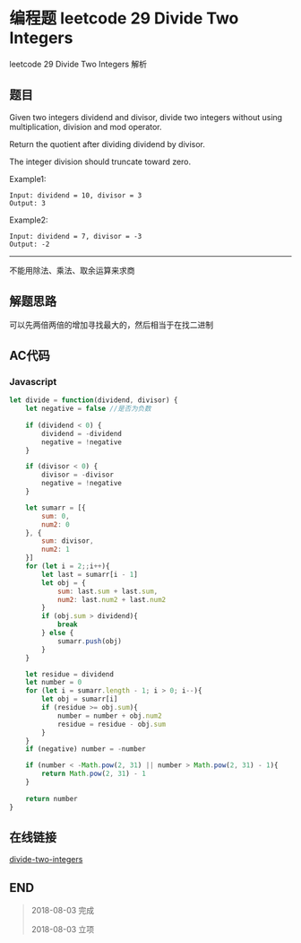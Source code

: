 # 编程题 leetcode 29 Divide Two Integers

leetcode 29 Divide Two Integers 解析

## 题目

Given two integers dividend and divisor, divide two integers without using multiplication, division and mod operator.

Return the quotient after dividing dividend by divisor.

The integer division should truncate toward zero.

Example1:
```
Input: dividend = 10, divisor = 3
Output: 3
```

Example2:
```
Input: dividend = 7, divisor = -3
Output: -2
```
----

不能用除法、乘法、取余运算来求商

## 解题思路

可以先两倍两倍的增加寻找最大的，然后相当于在找二进制

## AC代码

### Javascript

``` javascript
let divide = function(dividend, divisor) {
    let negative = false //是否为负数
    
    if (dividend < 0) {
        dividend = -dividend
        negative = !negative
    }

    if (divisor < 0) {
        divisor = -divisor
        negative = !negative
    }

    let sumarr = [{
        sum: 0,
        num2: 0
    }, {
        sum: divisor,
        num2: 1
    }]
    for (let i = 2;;i++){
        let last = sumarr[i - 1] 
        let obj = {
            sum: last.sum + last.sum,
            num2: last.num2 + last.num2
        }
        if (obj.sum > dividend){
            break
        } else {
            sumarr.push(obj)
        }
    }

    let residue = dividend
    let number = 0
    for (let i = sumarr.length - 1; i > 0; i--){
        let obj = sumarr[i]
        if (residue >= obj.sum){
            number = number + obj.num2
            residue = residue - obj.sum
        }
    }
    if (negative) number = -number

    if (number < -Math.pow(2, 31) || number > Math.pow(2, 31) - 1){
        return Math.pow(2, 31) - 1
    }
    
    return number
}
```
## 在线链接

[divide-two-integers](https://leetcode.com/problems/divide-two-integers)

## END

>   2018-08-03  完成
> 
>   2018-08-03  立项